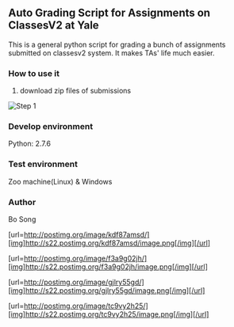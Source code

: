 ## Auto Grading Script for Assignments on ClassesV2 at Yale

This is a general python script for grading a bunch of assignments submitted on classesv2 system. It makes TAs' life much easier.

### How to use it

1. download zip files of submissions

![Step 1](http://postimg.org/image/kdf87amsd)


### Develop environment
Python: 2.7.6

### Test environment

Zoo machine(Linux) & Windows 

### Author

Bo Song


[url=http://postimg.org/image/kdf87amsd/][img]http://s22.postimg.org/kdf87amsd/image.png[/img][/url]

[url=http://postimg.org/image/f3a9g02jh/][img]http://s22.postimg.org/f3a9g02jh/image.png[/img][/url]

[url=http://postimg.org/image/gjlry55gd/][img]http://s22.postimg.org/gjlry55gd/image.png[/img][/url]

[url=http://postimg.org/image/tc9vy2h25/][img]http://s22.postimg.org/tc9vy2h25/image.png[/img][/url]
